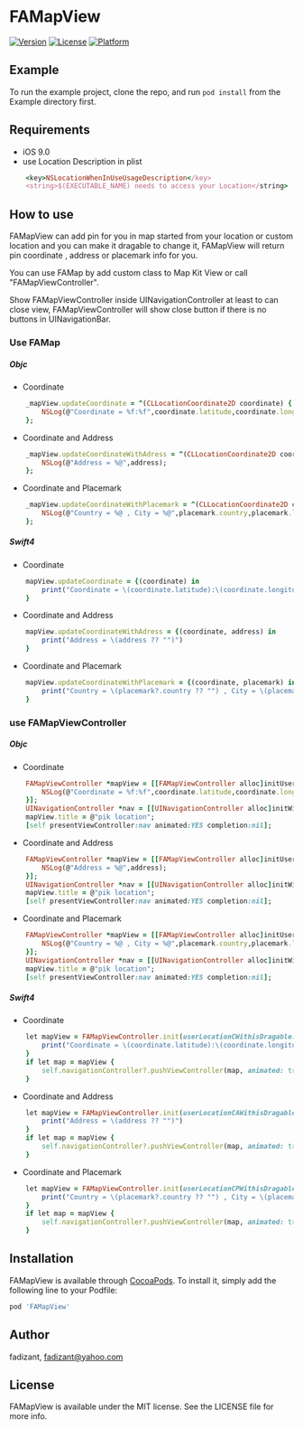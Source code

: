 # FAMapView

[![Version](https://img.shields.io/cocoapods/v/FAMapView.svg?style=flat)](http://cocoapods.org/pods/FAMapView)
[![License](https://img.shields.io/cocoapods/l/FAMapView.svg?style=flat)](http://cocoapods.org/pods/FAMapView)
[![Platform](https://img.shields.io/cocoapods/p/FAMapView.svg?style=flat)](http://cocoapods.org/pods/FAMapView)

## Example

To run the example project, clone the repo, and run `pod install` from the Example directory first.

## Requirements

- iOS 9.0
- use Location Description in plist
```ruby
    <key>NSLocationWhenInUseUsageDescription</key>
	<string>$(EXECUTABLE_NAME) needs to access your Location</string>
```

## How to use
FAMapView can add pin for you in map started from your location or custom location and you can make it dragable to change it,
FAMapView will return pin coordinate , address or placemark info for you.

You can use FAMap by add custom class to Map Kit View or call "FAMapViewController".

Show FAMapViewController inside UINavigationController at least to can close view, FAMapViewController will show close button if there is no buttons in UINavigationBar.

### Use FAMap
##### Objc
- Coordinate 
```ruby
    _mapView.updateCoordinate = ^(CLLocationCoordinate2D coordinate) {
        NSLog(@"Coordinate = %f:%f",coordinate.latitude,coordinate.longitude);
    };
```
- Coordinate and Address
```ruby
    _mapView.updateCoordinateWithAdress = ^(CLLocationCoordinate2D coordinate, NSString *address) {
        NSLog(@"Address = %@",address);
    };
```
- Coordinate and Placemark
```ruby
    _mapView.updateCoordinateWithPlacemark = ^(CLLocationCoordinate2D coordinate, CLPlacemark *placemark) {
        NSLog(@"Country = %@ , City = %@",placemark.country,placemark.locality);
    };
```

##### Swift4
- Coordinate 
```ruby
    mapView.updateCoordinate = {(coordinate) in
        print("Coordinate = \(coordinate.latitude):\(coordinate.longitude)")
    }
```
- Coordinate and Address
```ruby
    mapView.updateCoordinateWithAdress = {(coordinate, address) in
        print("Address = \(address ?? "")")
    }
```
- Coordinate and Placemark
```ruby
    mapView.updateCoordinateWithPlacemark = {(coordinate, placemark) in
        print("Country = \(placemark?.country ?? "") , City = \(placemark?.locality ?? "")")
    }
```


### use FAMapViewController
##### Objc
- Coordinate 
```ruby
    FAMapViewController *mapView = [[FAMapViewController alloc]initUserLocationWithDragable:YES updateCoordinate:^(CLLocationCoordinate2D coordinate) {
        NSLog(@"Coordinate = %f:%f",coordinate.latitude,coordinate.longitude);
    }];
    UINavigationController *nav = [[UINavigationController alloc]initWithRootViewController:mapView];
    mapView.title = @"pik location";
    [self presentViewController:nav animated:YES completion:nil];
```
- Coordinate and Address
```ruby
    FAMapViewController *mapView = [[FAMapViewController alloc]initUserLocationWithDragable:YES updateCoordinateWithAddress:^(CLLocationCoordinate2D coordinate, NSString *address) {
        NSLog(@"Address = %@",address);
    }];
    UINavigationController *nav = [[UINavigationController alloc]initWithRootViewController:mapView];
    mapView.title = @"pik location";
    [self presentViewController:nav animated:YES completion:nil];
```
- Coordinate and Placemark
```ruby
    FAMapViewController *mapView = [[FAMapViewController alloc]initUserLocationWithDragable:YES updateCoordinateWithPlacemark:^(CLLocationCoordinate2D coordinate, CLPlacemark *placemark) {
        NSLog(@"Country = %@ , City = %@",placemark.country,placemark.locality);
    }];
    UINavigationController *nav = [[UINavigationController alloc]initWithRootViewController:mapView];
    mapView.title = @"pik location";
    [self presentViewController:nav animated:YES completion:nil];
```

##### Swift4
- Coordinate 
```ruby
    let mapView = FAMapViewController.init(userLocationCWithisDragable: true) { (coordinate) in
        print("Coordinate = \(coordinate.latitude):\(coordinate.longitude)")
    }
    if let map = mapView {
        self.navigationController?.pushViewController(map, animated: true)
    }
```
- Coordinate and Address
```ruby
    let mapView = FAMapViewController.init(userLocationCAWithisDragable: true) { (coordinate, address) in
        print("Address = \(address ?? "")")
    }
    if let map = mapView {
        self.navigationController?.pushViewController(map, animated: true)
    }
```
- Coordinate and Placemark
```ruby
    let mapView = FAMapViewController.init(userLocationCPWithisDragable: true) { (coordinate, placemark) in
        print("Country = \(placemark?.country ?? "") , City = \(placemark?.locality ?? "")")
    }
    if let map = mapView {
        self.navigationController?.pushViewController(map, animated: true)
    }
```
## Installation

FAMapView is available through [CocoaPods](http://cocoapods.org). To install
it, simply add the following line to your Podfile:

```ruby
pod 'FAMapView'
```

## Author

fadizant, fadizant@yahoo.com

## License

FAMapView is available under the MIT license. See the LICENSE file for more info.
